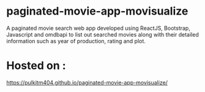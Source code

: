 # paginated-movie-app-movisualize
A paginated movie search web app developed using ReactJS, Bootstrap, Javascript and omdbapi to list out searched movies along with their detailed information such as year of production, rating and plot.

# Hosted on :
https://pulkitm404.github.io/paginated-movie-app-movisualize/
